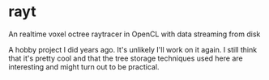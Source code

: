 rayt
====

An realtime voxel octree raytracer in OpenCL with data streaming from disk

A hobby project I did years ago. It's unlikely I'll work on it again. I still think that it's pretty cool and that the tree storage techniques used here are interesting and might turn out to be practical.
